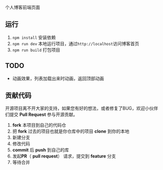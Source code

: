 个人博客前端页面

## 运行

1. `npm install` 安装依赖
2. `npm run dev` 本地运行项目，通过`http://localhost`访问博客首页
3. `npm run build` 打包项目

## TODO
  * 动画效果，列表加载出来时动画，返回顶部动画

##  贡献代码

开源项目离不开大家的支持，如果您有好的想法，或者修复了BUG，欢迎小伙伴们提交 **Pull Request** 参与开源贡献。

1. **fork** 本项目到自己的代码仓
2. 把 **fork** 过去的项目也就是你仓库中的项目 **clone** 到你的本地
3. 新建分支
4. 修改代码
5. **commit** 后 **push** 到自己的库
6. 发起**PR**（ **pull request**） 请求，提交到 **feature** 分支
7. 等待合并
